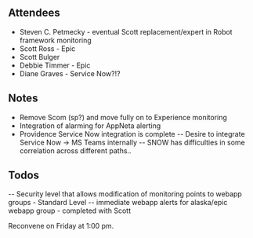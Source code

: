 ## Attendees
- Steven C. Petmecky - eventual Scott replacement/expert in Robot framework monitoring
- Scott Ross - Epic
- Scott Bulger
- Debbie Timmer - Epic
- Diane Graves - Service Now?!?

## Notes
- Remove Scom (sp?) and move fully on to Experience monitoring
- Integration of alarming for AppNeta alerting
- Providence Service Now integration is complete
-- Desire to integrate Service Now -> MS Teams internally
-- SNOW has difficulties in some correlation across different paths..

## Todos
-- Security level that allows modification of monitoring points to webapp groups - Standard Level
-- immediate webapp alerts for alaska/epic webapp group - completed with Scott

Reconvene on Friday at 1:00 pm.

